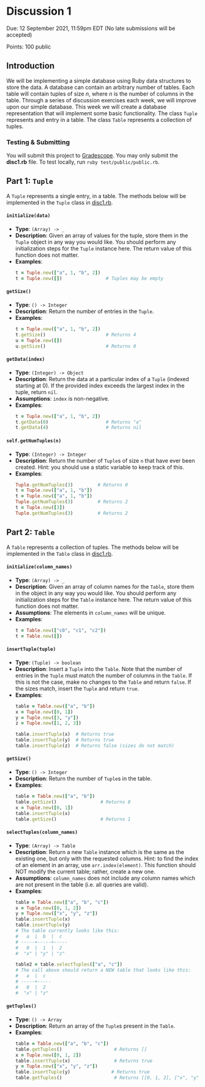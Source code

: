 # Discussion 1
Due: 12 September 2021, 11:59pm EDT (No late submissions will be accepted)

Points: 100 public

## Introduction

We will be implementing a simple database using Ruby data structures to store the data.  A database can contain an arbitrary number of tables. Each table will contain tuples of size *n*, where *n* is the number of columns in the table.  Through a series of discussion exercises each week, we will improve upon our simple database.  This week we will create a database representation that will implement some basic functionality.  The class `Tuple` represents and entry in a table.  The class `Table` represents a collection of tuples.

### Testing & Submitting

You will submit this project to [Gradescope](https://www.gradescope.com/courses/272105/assignments/1335326/).  You may only submit the **disc1.rb** file.  To test locally, run `ruby test/public/public.rb`.

## Part 1: `Tuple`

A `Tuple` represents a single entry, in a table.  The methods below will be implemented in the `Tuple` class in [disc1.rb](src/disc1.rb).

#### `initialize(data)`

- **Type**: `(Array) -> _`
- **Description**: Given an array of values for the tuple, store them in the `Tuple` object in any way you would like.  You should perform any initialization steps for the `Tuple` instance here.  The return value of this function does not matter.
- **Examples**:
  ```ruby
  t = Tuple.new(["a", 1, "b", 2])
  t = Tuple.new([])                # Tuples may be empty 
  ```

#### `getSize()`

- **Type**: `() -> Integer`
- **Description**: Return the number of entries in the `Tuple`.
- **Examples**:
  ```ruby
  t = Tuple.new(["a", 1, "b", 2])
  t.getSize()                      # Returns 4
  u = Tuple.new([])
  u.getSize()                      # Returns 0
  ```

#### `getData(index)`

- **Type**: `(Integer) -> Object`
- **Description**: Return the data at a particular index of a `Tuple` (indexed starting at 0).  If the provided index exceeds the largest index in the tuple, return `nil`.
- **Assumptions**: `index` is non-negative.
- **Examples**:
  ```ruby
  t = Tuple.new(["a", 1, "b", 2])
  t.getData(0)                     # Returns "a"
  t.getData(4)                     # Returns nil
  ```

#### `self.getNumTuples(n)`

- **Type**: `(Integer) -> Integer`
- **Description**: Return the number of `Tuple`s of size `n` that have ever been created.  Hint: you should use a static variable to keep track of this.
- **Examples**:
  ```ruby
  Tuple.getNumTuples(3)         # Returns 0
  t = Tuple.new(["a", 1, "b"])
  t = Tuple.new(["a", 1, "b"])
  Tuple.getNumTuples(3)         # Returns 2
  t = Tuple.new([3])
  Tuple.getNumTuples(3)         # Returns 2
  ```

## Part 2: `Table`

A `Table` represents a collection of tuples.  The methods below will be implemented in the `Table` class in [disc1.rb](src/disc1.rb).

#### `initialize(column_names)`

- **Type**: `(Array) -> _`
- **Description**: Given an array of column names for the `Table`, store them in the object in any way you would like. You should perform any initialization steps for the `Table` instance here.  The return value of this function does not matter.
- **Assumptions**: The elements in `column_names` will be unique.
- **Examples**: 
  ```ruby
  t = Table.new(["c0", "c1", "c2"])
  t = Table.new([])
  ```

#### `insertTuple(tuple)`

- **Type**: `(Tuple) -> boolean`
- **Description**: Insert a `Tuple` into the `Table`.  Note that the number of entries in the `Tuple` must match the number of columns in the `Table`.  If this is not the case, make no changes to the `Table` and return `false`.  If the sizes match, insert the `Tuple` and return `true`.
- **Examples**:
  ```ruby
  table = Table.new(["a", "b"])
  x = Tuple.new([0, 1])
  y = Tuple.new([3, "y"])
  z = Tuple.new([1, 2, 3])

  table.insertTuple(x)  # Returns true
  table.insertTuple(y)  # Returns true
  table.insertTuple(z)  # Returns false (sizes do not match)
  ```

#### `getSize()`

- **Type**: `() -> Integer`
- **Description**: Return the number of `Tuple`s in the table.
- **Examples**:
  ```ruby
  table = Table.new(["a", "b"])
  table.getSize()                # Returns 0
  x = Tuple.new([0, 1])
  table.insertTuple(x)
  table.getSize()                # Returns 1
  ```

#### `selectTuples(column_names)`

- **Type**: `(Array) -> Table`
- **Description**: Return a new `Table` instance which is the same as the existing one, but only with the requested columns.  Hint: to find the index of an element in an array, use `arr.index(element)`.  This function should NOT modify the current table; rather, create a new one.
- **Assumptions**: `column_names` does not include any column names which are not present in the table (i.e. all queries are valid).
- **Examples**:
  ```ruby
  table = Table.new(["a", "b", "c"])
  x = Tuple.new([0, 1, 2])
  y = Tuple.new(["x", "y", "z"])
  table.insertTuple(x)
  table.insertTuple(y)
  # The table currently looks like this:
  #   a  |  b  |  c  
  # -----+-----+-----
  #   0  |  1  |  2  
  #  "x" | "y" | "z" 

  table2 = table.selectTuples(["a", "c"])
  # The call above should return a NEW table that looks like this:
  #   a  |  c  
  # -----+-----
  #   0  |  2  
  #  "x" | "z" 
  ```

#### `getTuples()`

- **Type**: `() -> Array`
- **Description**: Return an array of the `Tuple`s present in the `Table`.
- **Examples**:
  ```ruby
  table = Table.new(["a", "b", "c"])
  table.getTuples()                   # Returns []
  x = Tuple.new([0, 1, 2])
  table.insertTuple(x)                # Returns true
  y = Tuple.new(["x", "y", "z"])
  table.insertTuple(y)               # Returns true
  table.getTuples()                   # Returns [[0, 1, 2], ["x", "y", "z"]]
  ```
